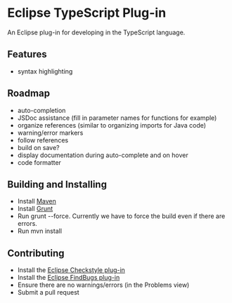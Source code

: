Eclipse TypeScript Plug-in
==================

An Eclipse plug-in for developing in the TypeScript language.

Features
--------
* syntax highlighting

Roadmap
-------
* auto-completion
* JSDoc assistance (fill in parameter names for functions for example)
* organize references (similar to organizing imports for Java code)
* warning/error markers
* follow references
* build on save?
* display documentation during auto-complete and on hover
* code formatter

Building and Installing
-----------------
* Install [Maven](http://maven.apache.org/)
* Install [Grunt](http://gruntjs.com/)
* Run grunt --force.  Currently we have to force the build even if there are errors.
* Run mvn install

Contributing
------------
* Install the [Eclipse Checkstyle plug-in](http://eclipse-cs.sourceforge.net/)
* Install the [Eclipse FindBugs plug-in](http://findbugs.sourceforge.net/)
* Ensure there are no warnings/errors (in the Problems view)
* Submit a pull request
